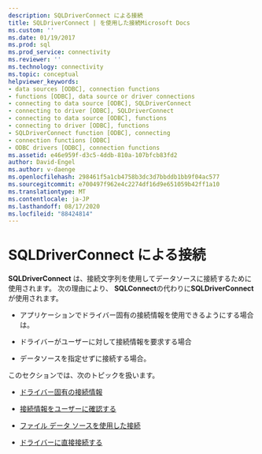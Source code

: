 ```yaml
---
description: SQLDriverConnect による接続
title: SQLDriverConnect | を使用した接続Microsoft Docs
ms.custom: ''
ms.date: 01/19/2017
ms.prod: sql
ms.prod_service: connectivity
ms.reviewer: ''
ms.technology: connectivity
ms.topic: conceptual
helpviewer_keywords:
- data sources [ODBC], connection functions
- functions [ODBC], data source or driver connections
- connecting to data source [ODBC], SQLDriverConnect
- connecting to driver [ODBC], SQLDriverConnect
- connecting to data source [ODBC], functions
- connecting to driver [ODBC], functions
- SQLDriverConnect function [ODBC], connecting
- connection functions [ODBC]
- ODBC drivers [ODBC], connection functions
ms.assetid: e46e959f-d3c5-4ddb-810a-107bfcb83fd2
author: David-Engel
ms.author: v-daenge
ms.openlocfilehash: 298461f5a1cb4758b3dc3d7bbddb1bb9f04ac577
ms.sourcegitcommit: e700497f962e4c2274df16d9e651059b42ff1a10
ms.translationtype: MT
ms.contentlocale: ja-JP
ms.lasthandoff: 08/17/2020
ms.locfileid: "88424814"
---
```

# <a name="connecting-with-sqldriverconnect"></a>SQLDriverConnect による接続
**SQLDriverConnect** は、接続文字列を使用してデータソースに接続するために使用されます。 次の理由により、 **SQLConnect**の代わりに**SQLDriverConnect**が使用されます。  
  
-   アプリケーションでドライバー固有の接続情報を使用できるようにする場合は。  
  
-   ドライバーがユーザーに対して接続情報を要求する場合  
  
-   データソースを指定せずに接続する場合。  
  
 このセクションでは、次のトピックを扱います。  
  
-   [ドライバー固有の接続情報](../../../odbc/reference/develop-app/driver-specific-connection-information.md)  
  
-   [接続情報をユーザーに確認する](../../../odbc/reference/develop-app/prompting-the-user-for-connection-information.md)  
  
-   [ファイル データ ソースを使用した接続](../../../odbc/reference/develop-app/connecting-using-file-data-sources.md)  
  
-   [ドライバーに直接接続する](../../../odbc/reference/develop-app/connecting-directly-to-drivers.md)
